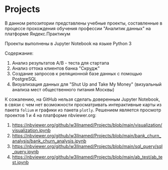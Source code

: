 # Projects

В данном репозитории представлены учебные проекты, составленные в процессе прохождения обучения профессии "Аналитик данных" на платформе Яндекс.Практикум

Проекты выполнены в Jupyter Notebook на языке Python 3

Содержание:
1. Анализ результатов A/B - теста для стартапа
2. Анализ оттока клиентов банка "Скрудж"
3. Создание запросов к реляционной базе данных с помощью PostgreSQL
4. Визуализация данных для "Shut Up and Take My Money" (визуальный анализа мест общественного питания Москвы)


К сожалению, на GitHub нельзя сделать доверенным Jupyter Notebook, в связи с чем нет возможности просматривать интерактивные карты из пакета `folium` и графики из пакета `plotly`. Решением является просмотр проектов 1 и 4 на платформе nbviewer.org:

1. https://nbviewer.org/github/w3llnamed/Projects/blob/main/visualization/visualization.ipynb
2. https://nbviewer.org/github/w3llnamed/Projects/blob/main/bank_churn_analysis/bank_churn_analysis.ipynb
3. https://nbviewer.org/github/w3llnamed/Projects/blob/main/sql_query/sql_query.ipynb
4. https://nbviewer.org/github/w3llnamed/Projects/blob/main/ab_test/ab_test.ipynb

